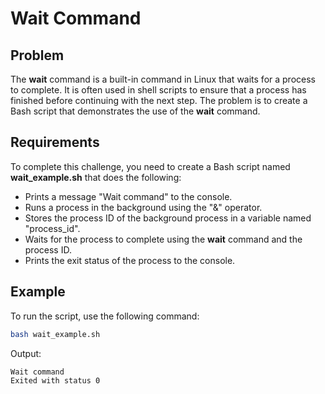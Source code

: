 # Wait Command

## Problem

The **wait** command is a built-in command in Linux that waits for a process to complete. It is often used in shell scripts to ensure that a process has finished before continuing with the next step. The problem is to create a Bash script that demonstrates the use of the **wait** command.

## Requirements

To complete this challenge, you need to create a Bash script named **wait_example.sh** that does the following:

- Prints a message "Wait command" to the console.
- Runs a process in the background using the "&" operator.
- Stores the process ID of the background process in a variable named "process_id".
- Waits for the process to complete using the **wait** command and the process ID.
- Prints the exit status of the process to the console.

## Example

To run the script, use the following command:

```bash
bash wait_example.sh
```

Output:

```bash
Wait command
Exited with status 0
```
